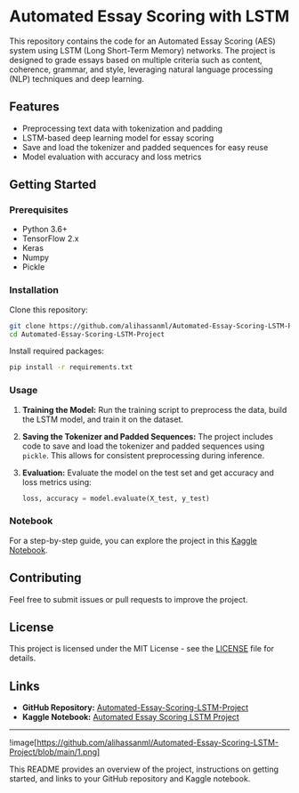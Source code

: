 # Automated Essay Scoring with LSTM

This repository contains the code for an Automated Essay Scoring (AES) system using LSTM (Long Short-Term Memory) networks. The project is designed to grade essays based on multiple criteria such as content, coherence, grammar, and style, leveraging natural language processing (NLP) techniques and deep learning.

## Features

- Preprocessing text data with tokenization and padding
- LSTM-based deep learning model for essay scoring
- Save and load the tokenizer and padded sequences for easy reuse
- Model evaluation with accuracy and loss metrics

## Getting Started

### Prerequisites

- Python 3.6+
- TensorFlow 2.x
- Keras
- Numpy
- Pickle

### Installation

Clone this repository:

```bash
git clone https://github.com/alihassanml/Automated-Essay-Scoring-LSTM-Project.git
cd Automated-Essay-Scoring-LSTM-Project
```

Install required packages:

```bash
pip install -r requirements.txt
```

### Usage

1. **Training the Model:**
   Run the training script to preprocess the data, build the LSTM model, and train it on the dataset.

2. **Saving the Tokenizer and Padded Sequences:**
   The project includes code to save and load the tokenizer and padded sequences using `pickle`. This allows for consistent preprocessing during inference.

3. **Evaluation:**
   Evaluate the model on the test set and get accuracy and loss metrics using:
   ```python
   loss, accuracy = model.evaluate(X_test, y_test)
   ```

### Notebook

For a step-by-step guide, you can explore the project in this [Kaggle Notebook](https://www.kaggle.com/code/alihassanml/automated-essay-scoring-lstm-project/notebook).

## Contributing

Feel free to submit issues or pull requests to improve the project.

## License

This project is licensed under the MIT License - see the [LICENSE](LICENSE) file for details.

## Links

- **GitHub Repository:** [Automated-Essay-Scoring-LSTM-Project](https://github.com/alihassanml/Automated-Essay-Scoring-LSTM-Project.git)
- **Kaggle Notebook:** [Automated Essay Scoring LSTM Project](https://www.kaggle.com/code/alihassanml/automated-essay-scoring-lstm-project/notebook)

---
!image[https://github.com/alihassanml/Automated-Essay-Scoring-LSTM-Project/blob/main/1.png]

This README provides an overview of the project, instructions on getting started, and links to your GitHub repository and Kaggle notebook.
